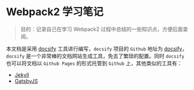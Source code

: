 # Webpack2 学习笔记

> 目的：记录自己在学习 Webpack2 过程中总结的一些知识点，方便后面查阅。

本文档是采用 [docsify](https://docsify.js.org/) 工具进行编写，`docsify` 项目的 `Github` 地址为 [docsify](https://github.com/QingWei-Li/docsify)，`docsify` 是一个非常棒的文档网站生成工具，免去了繁琐的配置。同时 `docsify` 也可以将文档以 `Github Pages` 的形式托管到 `Github` 上，其他类似的工具有：
- [Jekyll](https://jekyllrb.com/)
- [GatsbyJS](https://www.gatsbyjs.org/)
